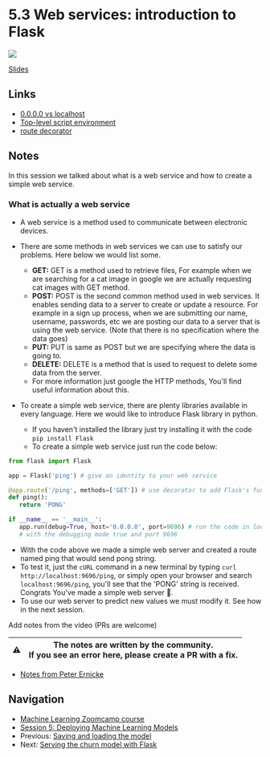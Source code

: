# 5.3 Web services: introduction to Flask

<!-- markdownlint-disable MD033 -->
<!-- markdownlint-disable MD045 -->
<a href="https://www.youtube.com/watch?v=W7ubna1Rfv8&list=PL3MmuxUbc_hIhxl5Ji8t4O6lPAOpHaCLR"><img src="images/thumbnail-5-03.jpg"></a>

[Slides](https://www.slideshare.net/AlexeyGrigorev/ml-zoomcamp-5-model-deployment)

## Links

* [0.0.0.0 vs localhost](https://stackoverflow.com/a/20778887/861423)
* [Top-level script environment](https://docs.python.org/3.9/library/__main__.html)
* [route decorator](https://flask.palletsprojects.com/en/2.2.x/api/#flask.Flask.route)

## Notes

In this session we talked about what is a web service and how to create a simple web service.

### What is actually a web service

* A web service is a method used to communicate between electronic devices.
* There are some methods in web services we can use to satisfy our problems. Here below we would list some.
  * **GET:**  GET is a method used to retrieve files, For example when we are searching for a cat image in google we are actually requesting cat images with GET method.
  * **POST:** POST is the second common method used in web services. It enables sending data to a server to create or update a resource. For example in a sign up process, when we are submitting our name, username, passwords, etc we are posting our data to a server that is using the web service. (Note that there is no specification where the data goes)
  * **PUT:** PUT is same as POST but we are specifying where the data is going to.
  * **DELETE:** DELETE is a method that is used to request to delete some data from the server.
  * For more information just google the HTTP methods, You'll find useful information about this.

* To create a simple web service, there are plenty libraries available in every language. Here we would like to introduce Flask library in python.
  * If you haven't installed the library just try installing it with the code ```pip install Flask```
  * To create a simple web service just run the code below:

```python
from flask import Flask

app = Flask('ping') # give an identity to your web service

@app.route('/ping', methods=['GET']) # use decorator to add Flask's functionality to our function
def ping():
   return 'PONG'

if __name__ == '__main__':
   app.run(debug=True, host='0.0.0.0', port=9696) # run the code in local machine
   # with the debugging mode true and port 9696
```

* With the code above we made a simple web server and created a route named ping that would send pong string.
* To test it, just the `cURL` command in a new terminal by typing ```curl http://localhost:9696/ping```, or simply open your browser and search ```localhost:9696/ping```, you'll see that the 'PONG' string is received. Congrats You've made a simple web server 🥳.
* To use our web server to predict new values we must modify it. See how in the next session.

Add notes from the video (PRs are welcome)

|⚠️|The notes are written by the community.<br>If you see an error here, please create a PR with a fix.|
|---|---|

* [Notes from Peter Ernicke](https://knowmledge.com/2023/10/11/ml-zoomcamp-2023-deploying-machine-learning-models-part-3/)

## Navigation

* [Machine Learning Zoomcamp course](../)
* [Session 5: Deploying Machine Learning Models](./)
* Previous: [Saving and loading the model](02-pickle.md)
* Next: [Serving the churn model with Flask](04-flask-deployment.md)
